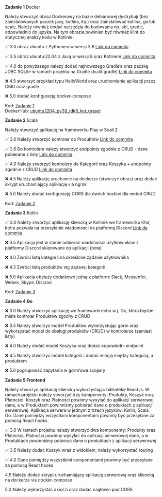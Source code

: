 **Zadanie 1** Docker

Należy stworzyć obraz Dockerowy na bazie debianowej dystrybuji (bez zainstalowanych paczek javy, kotlina, itp.) oraz zainstalować kotlina, go lub scalę. Należy również dodać narzędzia do budowania np. sbt, gradle, odpowiednio do języka. Na tym obrazie powinien być również klint do statycznej analizy kodu w Kotlinie.

:white_check_mark: 3.0 obraz ubuntu z Pythonem w wersji 3.8 [Link do commita](https://github.com/JTMalczewski/ebiznes/commit/16bbe4b871a425ee741759c3b7f309d92a73f5c3)

:white_check_mark: 3.5 obraz ubuntu:22.04 z Javą w wersji 8 oraz Kotlinem [Link do commita](https://github.com/JTMalczewski/ebiznes/commit/16bbe4b871a425ee741759c3b7f309d92a73f5c3)

:white_check_mark: 4.0 do powyższego należy dodać najnowszego Gradle’a oraz paczkę JDBC SQLite w ramach projektu na Gradle (build.gradle) [Link do commita](https://github.com/JTMalczewski/ebiznes/commit/16bbe4b871a425ee741759c3b7f309d92a73f5c3)

:x: 4.5 stworzyć przykład typu HelloWorld oraz uruchomienie aplikacji przez CMD oraz gradle

:x: 5.0 dodać konfigurację docker-compose

Kod: [Zadanie 1](https://github.com/JTMalczewski/ebiznes/tree/main/zadanie_1) \
DockerHub: [ubuntu2204_py38_jdk8_kot_grasql](https://hub.docker.com/repository/docker/jtmalczewski/ubuntu2204_py38_jdk8_kot_grasql/general)

**Zadanie 2** Scala

Należy stworzyć aplikację na frameworku Play w Scali 2.

:white_check_mark: 3.0 Należy stworzyć kontroler do Produktów [Link do commita](https://github.com/JTMalczewski/ebiznes/commit/086e0534048c7c84140787d0400a0a64bb57e86a)

:white_check_mark: 3.5 Do kontrolera należy stworzyć endpointy zgodnie z CRUD - dane pobierane z listy [Link do commita](https://github.com/JTMalczewski/ebiznes/commit/086e0534048c7c84140787d0400a0a64bb57e86a)

:white_check_mark: 4.0 Należy stworzyć kontrolery do Kategorii oraz Koszyka + endpointy zgodnie z CRUD [Link do commita](https://github.com/JTMalczewski/ebiznes/commit/086e0534048c7c84140787d0400a0a64bb57e86a)

:x: 4.5 Należy aplikację uruchomić na dockerze (stworzyć obraz) oraz dodać skrypt uruchamiający aplikację via ngrok

:x: 5.0 Należy dodać konfigurację CORS dla dwóch hostów dla metod CRUD

Kod: [Zadanie 2](https://github.com/JTMalczewski/ebiznes/tree/main/zadanie_2) 

**Zadanie 3** Kotlin

:white_check_mark: 3.0 Należy stworzyć aplikację kliencką w Kotlinie we frameworku Ktor, która pozwala na przesyłanie wiadomości na platformę Discord [Link do commita](https://github.com/JTMalczewski/ebiznes/commit/6bae6e085ef9061eb5c976ab83fd030fb9d3a599)

:x: 3.5 Aplikacja jest w stanie odbierać wiadomości użytkowników z platformy Discord skierowane do aplikacji (bota)

:x: 4.0 Zwróci listę kategorii na określone żądanie użytkownika

:x: 4.5 Zwróci listę produktów wg żądanej kategorii

:x: 5.0 Aplikacja obsłuży dodatkowo jedną z platform: Slack, Messenfer, Webex, Skype, Discrod

Kod: [Zadanie 3](https://github.com/JTMalczewski/ebiznes/tree/main/zadanie_3/ktor-discord/src/main/kotlin/com/example/DiscordWebhook.kt)

**Zadanie 4 Go**

:x: 3.0 Należy stworzyć aplikację we frameworki echo w j. Go, która będzie miała kontroler Produktów zgodny z CRUD

:x: 3.5 Należy stworzyć model Produktów wykorzystując gorm oraz wykorzystać model do obsługi produktów (CRUD) w kontrolerze (zamiast listy)

:x: 4.0 Należy dodać model Koszyka oraz dodać odpowiedni endpoint

:x: 4.5 Należy stworzyć model kategorii i dodać relację między kategorią, a produktem

:x: 5.0 pogrupować zapytania w gorm’owe scope'y

**Zadanie 5 Frontend**

Należy stworzyć aplikację kliencką wykorzystując bibliotekę React.js. W ramach projektu należy stworzyć trzy komponenty: Produkty, Koszyk oraz Płatności. Koszyk oraz Płatności powinny wysyłać do aplikacji serwerowej dane, a w Produktach powinniśmy pobierać dane o produktach z aplikacji serwerowej. Aplikacja serwera w jednym z trzech języków: Kotlin, Scala, Go. Dane pomiędzy wszystkimi komponentami powinny być przesyłane za pomocą React hooks.

:white_check_mark: 3.0 W ramach projektu należy stworzyć dwa komponenty: Produkty oraz Płatności; Płatności powinny wysyłać do aplikacji serwerowej dane, a w Produktach powinniśmy pobierać dane o produktach z aplikacji serwerowej

:white_check_mark: 3.5 Należy dodać Koszyk wraz z widokiem; należy wykorzystać routing

:white_check_mark: 4.0 Dane pomiędzy wszystkimi komponentami powinny być przesyłane za pomocą React hooks

4.5 Należy dodać skrypt uruchamiający aplikację serwerową oraz kliencką na dockerze via docker-compose

5.0 Należy wykorzystać axios’a oraz dodać nagłówki pod CORS